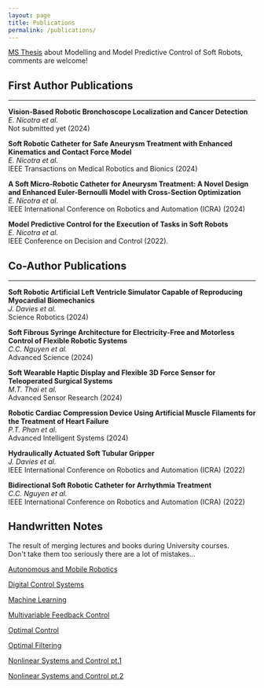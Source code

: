 ```yaml
---
layout: page
title: Publications
permalink: /publications/
---
```

<!-- Google tag (gtag.js) -->
<script async src="https://www.googletagmanager.com/gtag/js?id=G-PQFC01D0LX"></script>
<script>
  window.dataLayer = window.dataLayer || [];
  function gtag(){dataLayer.push(arguments);}
  gtag('js', new Date());

  gtag('config', 'G-PQFC01D0LX');
</script>

[MS Thesis](https://drive.google.com/file/d/1wzDfhW_K8pfrNxatST2SaEYtEBRyG7u8/view?usp=share_link) about Modelling and Model Predictive Control of Soft Robots, comments are welcome!

## First Author Publications
___
**Vision-Based Robotic Bronchoscope Localization and Cancer Detection**<br/>
*E. Nicotra et al.*<br/>
Not submitted yet (2024)

**Soft Robotic Catheter for Safe Aneurysm Treatment with Enhanced Kinematics and Contact Force Model**<br/>
*E. Nicotra et al.* <br/>
IEEE Transactions on Medical Robotics and Bionics (2024) 

**A Soft Micro-Robotic Catheter for Aneurysm Treatment: A Novel Design and Enhanced Euler-Bernoulli Model with Cross-Section Optimization**<br/>
*E. Nicotra et al.* <br/>
IEEE International Conference on Robotics and Automation (ICRA) (2024)

**Model Predictive Control for the Execution of Tasks in Soft Robots**<br/>
*E. Nicotra et al.* <br/>
IEEE Conference on Decision and Control (2022).

## Co-Author Publications
___
**Soft Robotic Artificial Left Ventricle Simulator Capable of Reproducing Myocardial Biomechanics**<br/>
*J. Davies et al.*<br/>
Science Robotics (2024)

**Soft Fibrous Syringe Architecture for Electricity-Free and Motorless Control of Flexible Robotic Systems**<br/>
*C.C. Nguyen et al.*<br/>
Advanced Science (2024)

**Soft Wearable Haptic Display and Flexible 3D Force Sensor for Teleoperated Surgical Systems**<br/>
*M.T. Thai et al.*<br/>
Advanced Sensor Research (2024)

**Robotic Cardiac Compression Device Using Artificial Muscle Filaments for the Treatment of Heart Failure**<br/>
*P.T. Phan et al.*<br/>
Advanced Intelligent Systems (2024)

**Hydraulically Actuated Soft Tubular Gripper**  <br/>
*J. Davies et al.*    <br/>
IEEE International Conference on Robotics and Automation (ICRA) (2022)

**Bidirectional Soft Robotic Catheter for Arrhythmia Treatment**  <br/>
*C.C. Nguyen et al.* <br/>
IEEE International Conference on Robotics and Automation (ICRA) (2022)




<!--
**A Cooperative Driving NLMPC for Real Time Collision Avoidance**      
*U. Rosolia, F. Braghin, E. Sabbioni, A.G. Alleyne, and S. De Bruyne*      
American Society of Mechanical Engineers (ASME) 2015 International Design Engineering Technical Conferences and Computers and Information in Engineering Conference, 2015
\* indicates equal contribution.
-->




## Handwritten Notes
The result of merging lectures and books during University courses. <br/>
Don't take them too seriously there are a lot of mistakes...

[Autonomous and Mobile Robotics](https://drive.google.com/file/d/17qwh2VDUODDKxM6EjkCdbQRFlMlvpFBP/view?usp=sharing)

[Digital Control Systems](https://drive.google.com/file/d/1GpQONZDdT82_uWUjdR8oz9yCbGSkSszh/view?usp=sharing)

[Machine Learning](https://drive.google.com/file/d/1zNH9AWB0qaZCberJiv6VCj83kGUtMaDu/view?usp=sharing)

[Multivariable Feedback Control](https://drive.google.com/file/d/1An0M_cC_tvQCVCPxzhSSTdu1S19QINQ0/view?usp=sharing)

[Optimal Control](https://drive.google.com/file/d/1cEd83bJlaja3IT5VLlkD9ISX6HgJ6jZ-/view?usp=sharing)

[Optimal Filtering](https://drive.google.com/file/d/1zqPR9cejaO7NE49YUVkiOiOCK7cJ4WOo/view?usp=sharing)

[Nonlinear Systems and Control pt.1](https://drive.google.com/file/d/1c4Io4Wxw7-lPpgRnyhdqN-FgKZ6MvVvV/view?usp=sharing)

[Nonlinear Systems and Control pt.2](https://drive.google.com/file/d/12gwOeIkUW2LhIJzwzYgzMhoq6exdIfIn/view?usp=sharing)



